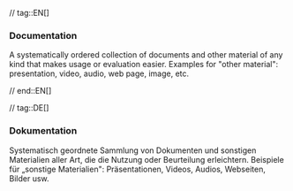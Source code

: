 // tag::EN[]
### Documentation

A systematically ordered collection of documents and other material of any kind that makes usage or evaluation easier. Examples for "other material": presentation, video, audio, web page, image, etc.

// end::EN[]

// tag::DE[]
### Dokumentation

Systematisch geordnete Sammlung von Dokumenten und sonstigen
Materialien aller Art, die die Nutzung oder Beurteilung erleichtern.
Beispiele für „sonstige Materialien": Präsentationen, Videos, Audios,
Webseiten, Bilder usw.
